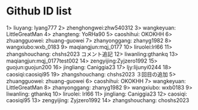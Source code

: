 # Github ID list 

1> liuyang: lyang777
2> zhenghongwei:zhw540312
3> wangkeyuan: LittleGreatMan
4> zhangteng: YoRHa90
5> caoshihui: OKOKHH
6> zhuangguowei: zhuang-guowei
7> zhanyonggang: zhanyg1982
8> wangxiubo:wxb_0183
9> maqiangjun:mqj_0177
10> liruolei:lrl66
11> zhangshouchang: chshs2023 コメント追記
12> liwanling:gthankq
13> maqiangjun:mqj_0177test002
14> zengyijing:Zyjzero1992
15> guojun:guojun200
16> jingliang: Caniggia23
17> ljy:lijunyi0244
18> caosiqi:caosiqi95
19> zhangshouchang: chshs2023 ３回目の追加
5> zhuangguowei: zhuang-guowei
6> caoshihui: OKOKHH
7> wangkeyuan: LittleGreatMan
8> zhanyonggang: zhanyg1982
9> wangxiubo: wxb0183
9> liwanling: gthankq
10> liruolei: lrl66
11> jingliang: Caniggia23
12> caosiqi: caosiqi95
13> zengyijing: Zyjzero1992
14> zhangshouchang: choshs2023
